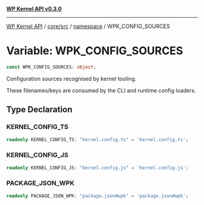 [**WP Kernel API v0.3.0**](../../../../../README.md)

---

[WP Kernel API](../../../../../README.md) / [core/src](../../../README.md) / [namespace](../README.md) / WPK_CONFIG_SOURCES

# Variable: WPK_CONFIG_SOURCES

```ts
const WPK_CONFIG_SOURCES: object;
```

Configuration sources recognised by kernel tooling.

These filenames/keys are consumed by the CLI and runtime config loaders.

## Type Declaration

### KERNEL_CONFIG_TS

```ts
readonly KERNEL_CONFIG_TS: "kernel.config.ts" = 'kernel.config.ts';
```

### KERNEL_CONFIG_JS

```ts
readonly KERNEL_CONFIG_JS: "kernel.config.js" = 'kernel.config.js';
```

### PACKAGE_JSON_WPK

```ts
readonly PACKAGE_JSON_WPK: "package.json#wpk" = 'package.json#wpk';
```
